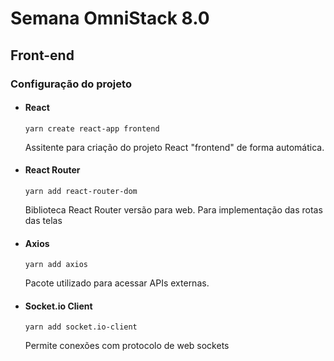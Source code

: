 # Semana OmniStack 8.0

## Front-end

### Configuração do projeto

* #### React

    `yarn create react-app frontend`

    Assitente para criação do projeto React "frontend" de forma automática.

* #### React Router

    `yarn add react-router-dom`

    Biblioteca React Router versão para web. Para implementação das rotas das telas

* #### Axios

    `yarn add axios`

    Pacote utilizado para acessar APIs externas.

* #### Socket.io Client
  
    `yarn add socket.io-client`

    Permite conexões com protocolo de web sockets

